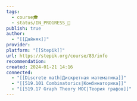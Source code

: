 ```yaml
---
tags:
  - course🎓
  - status/IN_PROGRESS_🌿
publish: true
author:
  - "[[Дайняк]]"
provider: 
platform: "[[Stepik]]"
url: https://stepik.org/course/83/info
recommendation: 
created: 2024-01-21 14:16
connected:
  - "[[Discrete math|Дискретная математика]]"
  - "[[519.101 Combinatorics|Комбинаторика]]"
  - "[[519.17 Graph Theory MOC|Теория графов]]"
---
```





